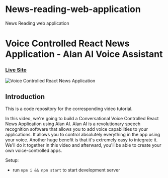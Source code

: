 # News-reading-web-application
News Reading web application


# Voice Controlled React News Application - Alan AI Voice Assistant

### [Live Site](https://alan-news-app.netlify.app/)

![Voice Controlled React News Application](https://i.ibb.co/4ZCRt92/68747470733a2f2f73746f726167652e676f6f676c65617069732e636f6d2f616c616e2d7075626c69632d696d616765732f.gif)

## Introduction
This is a code repository for the corresponding video tutorial. 

In this video, we're going to build a Conversational Voice Controlled React News Application using Alan AI. Alan AI is a revolutionary speech recognition software that allows you to add voice capabilities to your applications. It allows you to control absolutely everything in the app using your voice. Another huge benefit is that it's extremely easy to integrate it. We'll do it together in this video and afterward, you'll be able to create your own voice-controlled apps.  

Setup:
- run ```npm i && npm start``` to start development server
